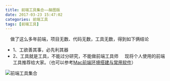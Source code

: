 ```yaml
---
title: 前端工具集合——脑图版
date: 2017-03-23 15:47:02
categories: 前端工具
tags: [前端工具]
---
```


&nbsp;&nbsp;&nbsp;&nbsp;做了这么多年前端，项目无数、代码无数，工具无数，得到如下俩结论
* 1、工欲善其事，必先利其器
* 2、工具就是工具，不能过分研究，不能做前端工具师
&nbsp;&nbsp;&nbsp;&nbsp;现将个人使用的前端工具推荐给大家。（也可以参考[Mac前端环境搭建与常用软件](https://loulanyijian.github.io/2017/03/19/%E5%89%8D%E7%AB%AF%E5%B7%A5%E5%85%B7/mac%E5%89%8D%E7%AB%AF%E7%8E%AF%E5%A2%83%E6%90%AD%E5%BB%BA%E4%B8%8E%E5%B8%B8%E7%94%A8%E8%BD%AF%E4%BB%B6/)）

![前端工具集合](https://loulanyijian.github.io/images/fetools.svg)